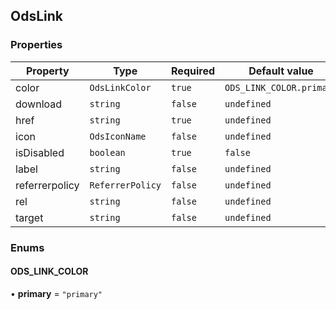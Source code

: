 ## OdsLink
### Properties
| Property | Type | Required | Default value |
| --- | --- | --- | --- |
| color | `OdsLinkColor` | `true` | `ODS_LINK_COLOR.primary` |
| download | `string` | `false` | `undefined` |
| href | `string` | `true` | `undefined` |
| icon | `OdsIconName` | `false` | `undefined` |
| isDisabled | `boolean` | `true` | `false` |
| label | `string` | `false` | `undefined` |
| referrerpolicy | `ReferrerPolicy` | `false` | `undefined` |
| rel | `string` | `false` | `undefined` |
| target | `string` | `false` | `undefined` |




### Enums
#### ODS_LINK_COLOR

• **primary** = `"primary"`

